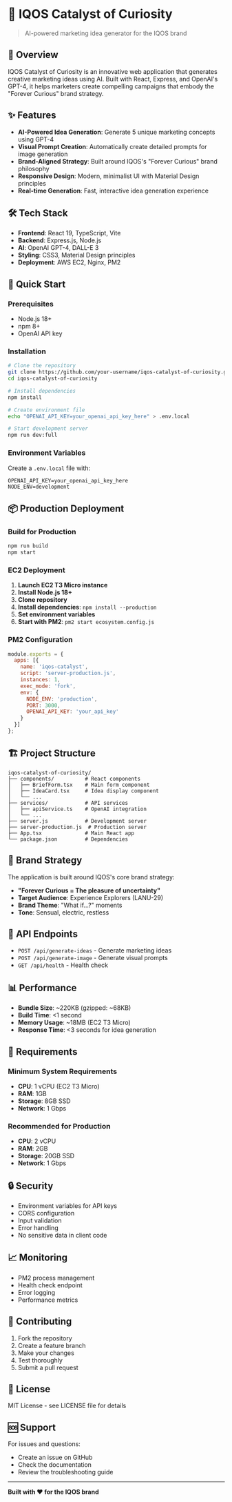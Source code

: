 # 🚀 IQOS Catalyst of Curiosity

> AI-powered marketing idea generator for the IQOS brand

## 🌟 Overview

IQOS Catalyst of Curiosity is an innovative web application that generates creative marketing ideas using AI. Built with React, Express, and OpenAI's GPT-4, it helps marketers create compelling campaigns that embody the "Forever Curious" brand strategy.

## ✨ Features

- **AI-Powered Idea Generation**: Generate 5 unique marketing concepts using GPT-4
- **Visual Prompt Creation**: Automatically create detailed prompts for image generation
- **Brand-Aligned Strategy**: Built around IQOS's "Forever Curious" brand philosophy
- **Responsive Design**: Modern, minimalist UI with Material Design principles
- **Real-time Generation**: Fast, interactive idea generation experience

## 🛠️ Tech Stack

- **Frontend**: React 19, TypeScript, Vite
- **Backend**: Express.js, Node.js
- **AI**: OpenAI GPT-4, DALL-E 3
- **Styling**: CSS3, Material Design principles
- **Deployment**: AWS EC2, Nginx, PM2

## 🚀 Quick Start

### Prerequisites

- Node.js 18+ 
- npm 8+
- OpenAI API key

### Installation

```bash
# Clone the repository
git clone https://github.com/your-username/iqos-catalyst-of-curiosity.git
cd iqos-catalyst-of-curiosity

# Install dependencies
npm install

# Create environment file
echo "OPENAI_API_KEY=your_openai_api_key_here" > .env.local

# Start development server
npm run dev:full
```

### Environment Variables

Create a `.env.local` file with:

```env
OPENAI_API_KEY=your_openai_api_key_here
NODE_ENV=development
```

## 📦 Production Deployment

### Build for Production

```bash
npm run build
npm start
```

### EC2 Deployment

1. **Launch EC2 T3 Micro instance**
2. **Install Node.js 18+**
3. **Clone repository**
4. **Install dependencies**: `npm install --production`
5. **Set environment variables**
6. **Start with PM2**: `pm2 start ecosystem.config.js`

### PM2 Configuration

```javascript
module.exports = {
  apps: [{
    name: 'iqos-catalyst',
    script: 'server-production.js',
    instances: 1,
    exec_mode: 'fork',
    env: {
      NODE_ENV: 'production',
      PORT: 3000,
      OPENAI_API_KEY: 'your_api_key'
    }
  }]
};
```

## 🏗️ Project Structure

```
iqos-catalyst-of-curiosity/
├── components/          # React components
│   ├── BriefForm.tsx    # Main form component
│   ├── IdeaCard.tsx     # Idea display component
│   └── ...
├── services/            # API services
│   ├── apiService.ts    # OpenAI integration
│   └── ...
├── server.js            # Development server
├── server-production.js  # Production server
├── App.tsx              # Main React app
└── package.json         # Dependencies
```

## 🎯 Brand Strategy

The application is built around IQOS's core brand strategy:

- **"Forever Curious = The pleasure of uncertainty"**
- **Target Audience**: Experience Explorers (LANU-29)
- **Brand Theme**: "What if...?" moments
- **Tone**: Sensual, electric, restless

## 🔧 API Endpoints

- `POST /api/generate-ideas` - Generate marketing ideas
- `POST /api/generate-image` - Generate visual prompts
- `GET /api/health` - Health check

## 📊 Performance

- **Bundle Size**: ~220KB (gzipped: ~68KB)
- **Build Time**: <1 second
- **Memory Usage**: ~18MB (EC2 T3 Micro)
- **Response Time**: <3 seconds for idea generation

## 🚨 Requirements

### Minimum System Requirements

- **CPU**: 1 vCPU (EC2 T3 Micro)
- **RAM**: 1GB
- **Storage**: 8GB SSD
- **Network**: 1 Gbps

### Recommended for Production

- **CPU**: 2 vCPU
- **RAM**: 2GB
- **Storage**: 20GB SSD
- **Network**: 1 Gbps

## 🔒 Security

- Environment variables for API keys
- CORS configuration
- Input validation
- Error handling
- No sensitive data in client code

## 📈 Monitoring

- PM2 process management
- Health check endpoint
- Error logging
- Performance metrics

## 🤝 Contributing

1. Fork the repository
2. Create a feature branch
3. Make your changes
4. Test thoroughly
5. Submit a pull request

## 📄 License

MIT License - see LICENSE file for details

## 🆘 Support

For issues and questions:
- Create an issue on GitHub
- Check the documentation
- Review the troubleshooting guide

---

**Built with ❤️ for the IQOS brand**